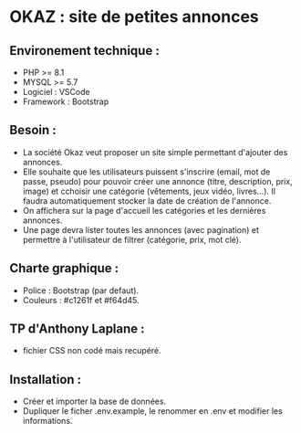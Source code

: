 # OKAZ : site de petites annonces

## Environement technique :

- PHP >= 8.1
- MYSQL >= 5.7
- Logiciel : VSCode
- Framework : Bootstrap

## Besoin :

- La société Okaz veut proposer un site simple permettant d'ajouter des annonces.
- Elle souhaite que les utilisateurs puissent s'inscrire (email, mot de passe, pseudo) pour pouvoir créer une annonce (titre, description, prix, image) et cchoisir une catégorie (vêtements, jeux vidéo, livres...). Il faudra automatiquement stocker la date de création de l'annonce.
- On affichera sur la page d'accueil les catégories et les dernières annonces.
- Une page devra lister toutes les annonces (avec pagination) et permettre à l'utilisateur de filtrer (catégorie, prix, mot clé).

## Charte graphique :

- Police : Bootstrap (par defaut).
- Couleurs : #c1261f et #f64d45.

## TP d'Anthony Laplane :

- fichier CSS non codé mais recupéré.

## Installation :

- Créer et importer la base de données.
- Dupliquer le ficher .env.example, le renommer en .env et modifier les informations.
